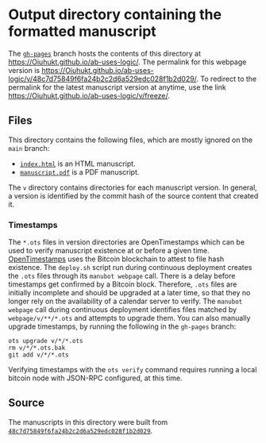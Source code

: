 # Output directory containing the formatted manuscript

The [`gh-pages`](https://github.com/Oiuhukt/ab-uses-logic/tree/gh-pages) branch hosts the contents of this directory at <https://Oiuhukt.github.io/ab-uses-logic/>.
The permalink for this webpage version is <https://Oiuhukt.github.io/ab-uses-logic/v/48c7d75849f6fa24b2c2d6a529edc028f1b2d029/>.
To redirect to the permalink for the latest manuscript version at anytime, use the link <https://Oiuhukt.github.io/ab-uses-logic/v/freeze/>.

## Files

This directory contains the following files, which are mostly ignored on the `main` branch:

+ [`index.html`](index.html) is an HTML manuscript.
+ [`manuscript.pdf`](manuscript.pdf) is a PDF manuscript.

The `v` directory contains directories for each manuscript version.
In general, a version is identified by the commit hash of the source content that created it.

### Timestamps

The `*.ots` files in version directories are OpenTimestamps which can be used to verify manuscript existence at or before a given time.
[OpenTimestamps](https://opentimestamps.org/) uses the Bitcoin blockchain to attest to file hash existence.
The `deploy.sh` script run during continuous deployment creates the `.ots` files through its `manubot webpage` call.
There is a delay before timestamps get confirmed by a Bitcoin block.
Therefore, `.ots` files are initially incomplete and should be upgraded at a later time, so that they no longer rely on the availability of a calendar server to verify.
The `manubot webpage` call during continuous deployment identifies files matched by `webpage/v/**/*.ots` and attempts to upgrade them.
You can also manually upgrade timestamps, by running the following in the `gh-pages` branch:

```shell
ots upgrade v/*/*.ots
rm v/*/*.ots.bak
git add v/*/*.ots
```

Verifying timestamps with the `ots verify` command requires running a local bitcoin node with JSON-RPC configured, at this time.

## Source

The manuscripts in this directory were built from
[`48c7d75849f6fa24b2c2d6a529edc028f1b2d029`](https://github.com/Oiuhukt/ab-uses-logic/commit/48c7d75849f6fa24b2c2d6a529edc028f1b2d029).
